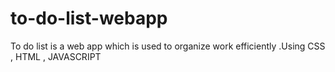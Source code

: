 # to-do-list-webapp
To do list is a web app which is used to organize work efficiently .Using CSS , HTML , JAVASCRIPT
